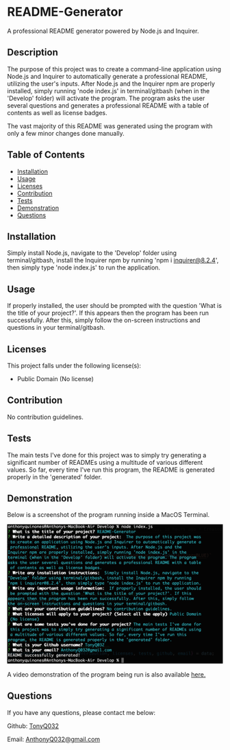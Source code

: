 # README-Generator
A professional README generator powered by Node.js and Inquirer.

## Description
The purpose of this project was to create a command-line application using Node.js and Inquirer to automatically generate a professional README, utilizing the user's inputs. After Node.js and the Inquirer npm are properly installed, simply running 'node index.js' in terminal/gitbash (when in the 'Develop' folder) will activate the program. The program asks the user several questions and generates a professional README with a table of contents as well as license badges.

The vast majority of this README was generated using the program with only a few minor changes done manually.

## Table of Contents
* [Installation](#installation)
* [Usage](#usage)
* [Licenses](#licenses)
* [Contribution](#contribution)
* [Tests](#tests)
* [Demonstration](#demonstration)
* [Questions](#questions)

## Installation
Simply install Node.js, navigate to the 'Develop' folder using terminal/gitbash, install the Inquirer npm by running 'npm i inquirer@8.2.4', then simply type 'node index.js' to run the application.

## Usage
If properly installed, the user should be prompted with the question 'What is the title of your project?'. If this appears then the program has been run successfully. After this, simply follow the on-screen instructions and questions in your terminal/gitbash.

## Licenses
This project falls under the following license(s): 

* Public Domain (No license)

## Contribution
No contribution guidelines.

## Tests
The main tests I've done for this project was to simply try generating a significant number of READMEs using a multitude of various different values. So far, every time I've run this program, the README is generated properly in the 'generated' folder.

## Demonstration
Below is a screenshot of the program running inside a MacOS Terminal.

![Screenshot of the program run on MacOS inside Terminal](./Develop/images/terminal-screenshot.png)

A video demonstration of the program being run is also available [here.](https://drive.google.com/file/d/1E-n0S4yLhyfm45o6ir5Yud3Hk3sMM3_9/view)

## Questions
If you have any questions, please contact me below: 

Github: [TonyQ032](https://github.com/TonyQ032) 

Email: AnthonyQ032@gmail.com
